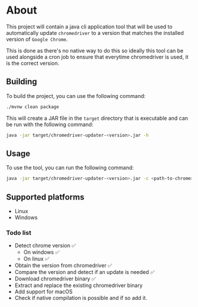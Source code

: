 # About

This project will contain a java cli application tool
that will be used to automatically update `chromedriver`
to a version that matches the installed version of `Google Chrome`.

This is done as there's no native way to do this so ideally this 
tool can be used alongside a cron job to ensure that everytime 
chromedriver is used, it is the correct version.

## Building

To build the project, you can use the following command:

```bash
./mvnw clean package
```

This will create a JAR file in the `target` directory that
is executable and can be run with the following command:

```bash
java -jar target/chromedriver-updater-<version>.jar -h
```

## Usage

To use the tool, you can run the following command:

```bash
java -jar target/chromedriver-updater-<version>.jar -c <path-to-chrome> -d <path-to-chromedriver>
```

## Supported platforms

- Linux
- Windows


### Todo list
* Detect chrome version ✅
  * On windows ✅
  * On linux ✅
* Obtain the version from chromedriver ✅
* Compare the version and detect if an update is needed ✅
* Download chromedriver binary ✅
* Extract and replace the existing chromedriver binary
* Add support for macOS
* Check if native compilation is possible and if so add it.